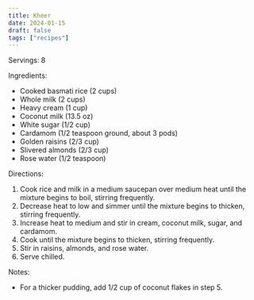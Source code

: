 ```yaml
---
title: Kheer
date: 2024-01-15
draft: false
tags: ["recipes"]
---
```


Servings: 8

Ingredients:
- Cooked basmati rice (2 cups)
- Whole milk (2 cups)
- Heavy cream (1 cup)
- Coconut milk (13.5 oz)
- White sugar (1/2 cup)
- Cardamom (1/2 teaspoon ground, about 3 pods)
- Golden raisins (2/3 cup)
- Slivered almonds (2/3 cup)
- Rose water (1/2 teaspoon)

Directions:
1) Cook rice and milk in a medium saucepan over medium heat until the mixture begins to boil, stirring frequently.
2) Decrease heat to low and simmer until the mixture begins to thicken, stirring frequently.
3) Increase heat to medium and stir in cream, coconut milk, sugar, and cardamom.
4) Cook until the mixture begins to thicken, stirring frequently.
5) Stir in raisins, almonds, and rose water.
6) Serve chilled.

Notes:
- For a thicker pudding, add 1/2 cup of coconut flakes in step 5.
